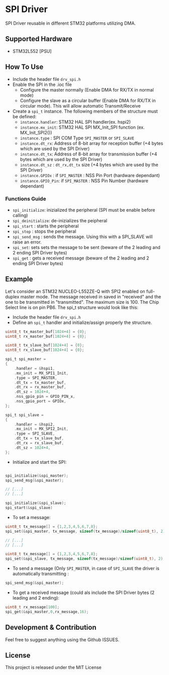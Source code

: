 # SPI Driver

SPI Driver reusable in different STM32 platforms utilizing DMA.

## Supported Hardware

- STM32L552 [PSU]

## How To Use

- Include the header file `drv_spi.h`
- Enable the SPI in the .ioc file
	- Configure the master normally (Enable DMA for RX/TX in normal mode)
	- Configure the slave as a circular buffer (Enable DMA for RX/TX in circular mode). This will allow automatic Transmit/Receive
- Create a `spi_t` instance. The following members of the structure must be defined:
	- `instance.handler`: STM32 HAL SPI handler(ex. hspi2)
	- `instance.mx_init`: STM32 HAL SPI MX_Init_SPI function (ex. MX_Init_SPI2())
	- `instance.type` : SPI COM Type `SPI_MASTER` or `SPI_SLAVE`
	- `instance.dt_rx`: Address of 8-bit array for reception buffer (+4 bytes which are used by the SPI Driver) 
	- `instance.dt_tx`: Address of 8-bit array for transmission buffer (+4 bytes which are used by the SPI Driver)
	- `instance.dt_sz` : `dt_rx,dt_tx` size (+4 bytes which are used by the SPI Driver)
	- `instance.GPIOx` : if `SPI_MASTER` : NSS Pin Port (hardware dependant) 
	- `instance.GPIO_Pin`:   if `SPI_MASTER` : NSS Pin Number (hardware dependant)
	
	
### Functions Guide
- `spi_initialize`: inizialized the peripheral (SPI must be enable before calling)
- `spi_deinitialize`: de-inizializes the peipheral
- `spi_start` : starts the peripheral 
- `spi_stop` : stops the peripheral
- `spi_send_msg` : sends the message. Using this with a SPI_SLAVE will raise an error.
- `spi_set`: sets sets the message to be sent (beware of the 2 leading and 2 ending SPI Driver bytes)
- `spi_get` : gets a received message (beware of the 2 leading and 2 ending SPI Driver bytes)


## Example
Let's consider an STM32 NUCLEO-L552ZE-Q with SPI2 enabled on full-duplex master mode.
The message received in saved in "received" and the one to be transmitted in "transmitted". The maximum size is 100.
The Chip Select line is on pin PB6. The spi_t structure would look like this:

-  Include the header file `drv_spi.h`
-  Define an `spi_t` handler and initialize/assign properly the structure.
```C
uint8_t tx_master_buf[1024+4] = {0};
uint8_t rx_master_buf[1024+4] = {0};

uint8_t tx_slave_buf[1024+4] = {0};
uint8_t rx_slave_buf[1024+4] = {0};

spi_t spi_master =
{
	.handler = &hspi1,
	.mx_init = MX_SPI1_Init,
	.type = SPI_MASTER,
	.dt_tx = tx_master_buf,
	.dt_rx = rx_master_buf,	
	.dt_sz = 1024+4,
	.nss_gpio_pin = GPIO_PIN_x,
	.nss_gpio_port = GPIOx,
};

spi_t spi_slave =
{
	.handler = &hspi2,
	.mx_init = MX_SPI2_Init,
	.type = SPI_SLAVE,
	.dt_tx = tx_slave_buf,
	.dt_rx = rx_slave_buf,	
	.dt_sz = 1024+4,
};
```

- Initialize and start the SPI:

```C

spi_initialize(&spi_master);
spi_send_msg(&spi_master);

// [...]
// [...]

spi_initialize(&spi_slave);
spi_start(&spi_slave)
```

- To set a message:

```C
uint8_t tx_message[] = {1,2,3,4,5,6,7,8};
spi_set(&spi_master, tx_message, sizeof(tx_message)/sizeof(uint8_t), 2);

// [...]
// [...]

uint8_t tx_message[] = {1,2,3,4,5,6,7,8};
spi_set(&spi_slave, tx_message, sizeof(tx_message)/sizeof(uint8_t), 2);
```

- To send a message (Only `SPI_MASTER`, in case of `SPI_SLAVE` the driver is automatically transmitting :

```C
spi_send_msg(&spi_master);
```


- To get a received message (could als include the SPI Driver bytes (2 leading and 2 ending):

```C
uint8_t rx_message[100];
spi_get(&spi_master,0,rx_message,16);
```

## Development & Contribution

Feel free to suggest anything using the Github ISSUES.

## License

This project is released under the MIT License
